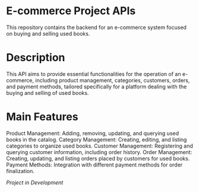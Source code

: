 # E-commerce Project APIs
This repository contains the backend for an e-commerce system focused on buying and selling used books.

# Description
This API aims to provide essential functionalities for the operation of an e-commerce, including product management, categories, customers, orders, and payment methods, tailored specifically for a platform dealing with the buying and selling of used books.

# Main Features
Product Management: Adding, removing, updating, and querying used books in the catalog.
Category Management: Creating, editing, and listing categories to organize used books.
Customer Management: Registering and querying customer information, including order history.
Order Management: Creating, updating, and listing orders placed by customers for used books.
Payment Methods: Integration with different payment methods for order finalization.

*Project in Development*